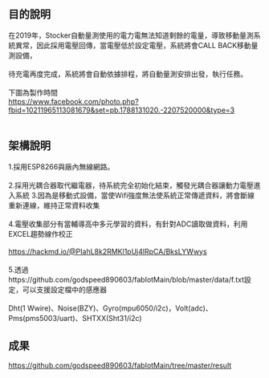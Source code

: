 ## 目的說明
在2019年，Stocker自動量測使用的電力電無法知道剩餘的電量，導致移動量測系統異常，因此採用電壓回傳，當電壓低於設定電壓，系統將會CALL BACK移動量測設備，</br></br>
待充電再度完成，系統將會自動依據排程，將自動量測安排出發，執行任務。</br></br>
下圖為製作時間</br>
https://www.facebook.com/photo.php?fbid=10211965113081679&set=pb.1788131020.-2207520000&type=3</br></br>
## 架構說明
1.採用ESP8266與廠內無線網路。</br></br>
2.採用光耦合器取代繼電器，待系統完全初始化結束，觸發光耦合器讓動力電壓進入系統
3.因為是移動式設備，當使Wifi強度無法使系統正常傳遞資料，將會斷線重新連線，維持正常資料收集</br></br>
4.電壓收集部分有當輔導高中多元學習的資料，有針對ADC讀取做資料，利用EXCEL趨勢線作校正</br></br>
https://hackmd.io/@PIahL8k2RMKl1pUj4lRpCA/BksLYWwys</br></br>
5.透過https://github.com/godspeed890603/fabIotMain/blob/master/data/f.txt設定，可以支援設定檔中的感應器</br></br>
Dht(1 Wwire)、Noise(BZY)、Gyro(mpu6050/i2c)，Volt(adc)、Pms(pms5003/uart)、SHTXX(Sht31/i2c)
## 成果
https://github.com/godspeed890603/fabIotMain/tree/master/result
